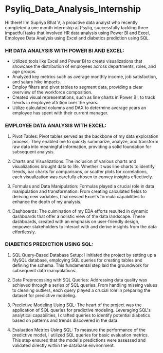 # Psyliq_Data_Analysis_Internship
Hi there! I'm Supriya Bhat V, a proactive data analyst who recently completed a one month internship at Psyliq, successfully tackling three impactful tasks
that involved HR data analysis using Power BI and Excel, Employee Data Analysis using Excel and diabetics prediction using SQL.

### HR DATA ANALYSIS WITH POWER BI AND EXCEL:
- Utilized tools like Excel and Power BI to create visualizations that showcase the distribution of employees across departments, roles, and age groups.
- Analyzed key metrics such as average monthly income, job satisfaction, and salary hike impacts.
- Employ filters and pivot tables to segment data, providing a clear overview of the workforce composition.
- Created visual representations, such as line charts in Power BI, to track trends in employee attrition over the years.
- Utilize calculated columns and DAX to determine average years an employee has spent with their current manager. 
### EMPLOYEE DATA ANALYSIS WITH EXCEL:
1. Pivot Tables:
Pivot tables served as the backbone of my data exploration process. They enabled me to quickly summarize, analyze, and transform raw data into meaningful information, providing a solid foundation for subsequent analysis.

2. Charts and Visualizations:
The inclusion of various charts and visualizations brought data to life. Whether it was line charts to identify trends, bar charts for comparisons, or scatter plots for correlations, each visualization was carefully chosen to convey insights effectively.

3. Formulas and Data Manipulation:
Formulas played a crucial role in data manipulation and transformation. From creating calculated fields to deriving new variables, I harnessed Excel's formula capabilities to enhance the depth of my analysis.

4. Dashboards:
The culmination of my EDA efforts resulted in dynamic dashboards that offer a holistic view of the data landscape. These dashboards, created with an emphasis on user-friendly design, empower stakeholders to interact with and derive insights from the data effortlessly.

### DIABETICS PREDICTION USING SQL:
1. SQL Query-Based Database Setup:
I initiated the project by setting up a MySQL database, employing SQL queries for creating tables and defining the schema. This fundamental step laid the groundwork for subsequent data manipulations.

2. Data Preprocessing with SQL Queries:
Addressing data quality was achieved through a series of SQL queries. From handling missing values to cleaning outliers, each query played a crucial role in preparing the dataset for predictive modeling.

3. Predictive Modeling Using SQL:
The heart of the project was the application of SQL queries for predictive modeling. Leveraging SQL's analytical capabilities, I crafted queries to identify potential diabetics based on patterns and trends discovered in the data.

4. Evaluation Metrics Using SQL:
To measure the performance of the predictive model, I utilized SQL queries for basic evaluation metrics. This step ensured that the model's predictions were assessed and validated directly within the database environment.
